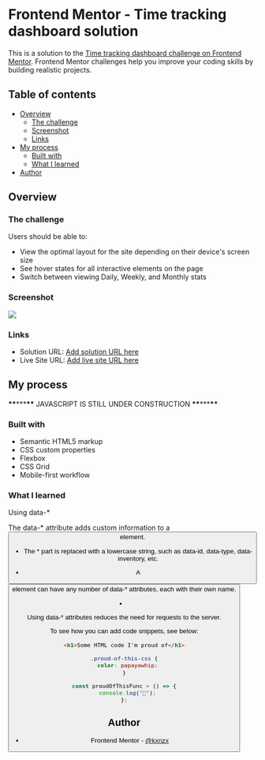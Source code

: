 # Frontend Mentor - Time tracking dashboard solution

This is a solution to the [Time tracking dashboard challenge on Frontend Mentor](https://www.frontendmentor.io/challenges/time-tracking-dashboard-UIQ7167Jw). Frontend Mentor challenges help you improve your coding skills by building realistic projects.

## Table of contents

- [Overview](#overview)
  - [The challenge](#the-challenge)
  - [Screenshot](#screenshot)
  - [Links](#links)
- [My process](#my-process)
  - [Built with](#built-with)
  - [What I learned](#what-i-learned)
- [Author](#author)

## Overview

### The challenge

Users should be able to:

- View the optimal layout for the site depending on their device's screen size
- See hover states for all interactive elements on the page
- Switch between viewing Daily, Weekly, and Monthly stats

### Screenshot

![](./screenshot.jpg)

### Links

- Solution URL: [Add solution URL here](https://your-solution-url.com)
- Live Site URL: [Add live site URL here](https://kxnzx.github.io/time-tracking-dashboard/)

## My process

**\*\***\*\*\***\*\*** JAVASCRIPT IS STILL UNDER CONSTRUCTION **\*\***\*\*\***\*\***

### Built with

- Semantic HTML5 markup
- CSS custom properties
- Flexbox
- CSS Grid
- Mobile-first workflow

### What I learned

Using data-\*

The data-\* attribute adds custom information to a <button> element.

- The \* part is replaced with a lowercase string, such as data-id, data-type, data-inventory, etc.

- A <button> element can have any number of data-\* attributes, each with their own name.

- Using data-\* attributes reduces the need for requests to the server.

To see how you can add code snippets, see below:

```html
<h1>Some HTML code I'm proud of</h1>
```

```css
.proud-of-this-css {
  color: papayawhip;
}
```

```js
const proudOfThisFunc = () => {
  console.log("🎉");
};
```

## Author

- Frontend Mentor - [@kxnzx](https://www.frontendmentor.io/profile/kxnzx)
